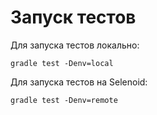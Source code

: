 # Запуск тестов

Для запуска тестов локально:
```shell
gradle test -Denv=local
```

Для запуска тестов на Selenoid:
```shell
gradle test -Denv=remote
```